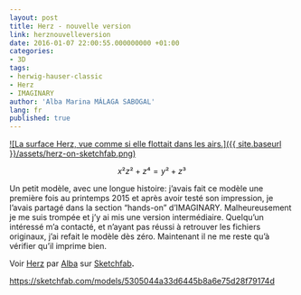 ```yaml
---
layout: post
title: Herz - nouvelle version
link: herznouvelleversion
date: 2016-01-07 22:00:55.000000000 +01:00
categories:
- 3D
tags:
- herwig-hauser-classic
- Herz
- IMAGINARY
author: 'Alba Marina MÁLAGA SABOGAL'
lang: fr
published: true
---
```


[![La surface Herz, vue comme si elle flottait dans les airs.]({{ site.baseurl }}/assets/herz-on-sketchfab.png)](https://sketchfab.com/models/5305044a33d6445b8a6e75d28f79174d 'Prévisualisation de la surface Herz dans SketchFab.')

$$x²z²+z⁴=y²+z³$$

Un petit modèle, avec une longue histoire: j’avais fait ce modèle une première fois au printemps 2015 et après avoir testé son impression, je l’avais partagé dans la section “hands-on” d’IMAGINARY. Malheureusement je me suis trompée et j’y ai mis une version intermédiaire. Quelqu’un intéressé m’a contacté, et n’ayant pas réussi à retrouver les fichiers originaux, j’ai refait le modèle dès zéro. Maintenant il ne me reste qu’à vérifier qu’il imprime bien.

Voir [Herz](https://sketchfab.com/models/5305044a33d6445b8a6e75d28f79174d) par [Alba](https://sketchfab.com/alba.m) sur [Sketchfab](https://sketchfab.com)**.**

https://sketchfab.com/models/5305044a33d6445b8a6e75d28f79174d
